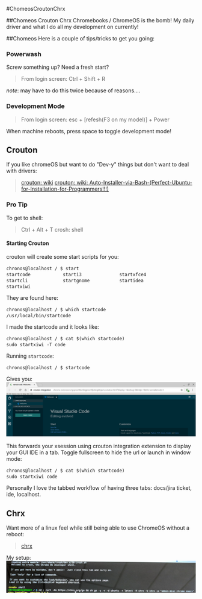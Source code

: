 #ChomeosCroutonChrx

##Chomeos Crouton Chrx
Chromebooks / ChromeOS is the bomb! My daily driver and what I do all my development on currently!

##Chomeos
Here is a couple of tips/tricks to get you going:

### Powerwash
Screw something up? Need a fresh start?

> From login screen:
> Ctrl + Shift + R

*note*: may have to do this twice because of reasons....

### Development Mode
> From login screen:
> esc + [refesh(F3 on my model)] + Power

When machine reboots, press space to toggle development mode!

## Crouton
If you like chromeOS but want to do "Dev-y" things but don't want to deal with drivers:
> [crouton: wiki](https://github.com/dnschneid/crouton/wiki)
> [crouton: wiki: Auto-Installer-via-Bash-(Perfect-Ubuntu-for-Installation-for-Programmers!!!)](https://github.com/dnschneid/crouton/wiki/Auto-Installer-via-Bash-(Perfect-Ubuntu-for-Installation-for-Programmers!!!))

### Pro Tip
To get to shell:
> Ctrl + Alt + T
> crosh: shell <Enter>

#### Starting Crouton
crouton will create some start scripts for you:
```
chronos@localhost / $ start
startcode            starti3              startxfce4
startcli             startgnome           startidea            startxiwi
```
They are found here:
```
chronos@localhost / $ which startcode
/usr/local/bin/startcode
```
I made the startcode and it looks like:
```
chronos@localhost / $ cat $(which startcode)
sudo startxiwi -T code
```
Running `startcode`:
```
chronos@localhost / $ startcode
```

Gives you:
![startcode](/images/startcode.png)

This forwards your xsession using crouton integration extension to display your GUI IDE in a tab. Toggle fullscreen to hide the url or launch in window mode:

```
chronos@localhost / $ cat $(which startcode)
sudo startxiwi code
```
Personally I love the tabbed workflow of having three tabs: docs/jira ticket, ide, localhost.

## Chrx
Want more of a linux feel while still being able to use ChromeOS without a reboot:
> [chrx](https://chrx.org/)

My setup:
![chrxSetup](/images/chrx.png)

